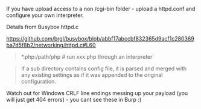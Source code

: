If you have upload access to a non /cgi-bin folder - upload a httpd.conf and configure your own interpreter.

Details from Busybox httpd.c

https://github.com/brgl/busybox/blob/abbf17abccbf832365d9acf1c280369ba7d5f8b2/networking/httpd.c#L60

> *.php:/path/php   # run xxx.php through an interpreter`

>  If a sub directory contains config file, it is parsed and merged with any existing settings as if it was appended to the original configuration.

Watch out for Windows CRLF line endings messing up your payload (you will just get 404 errors) - you cant see these in Burp :)  

